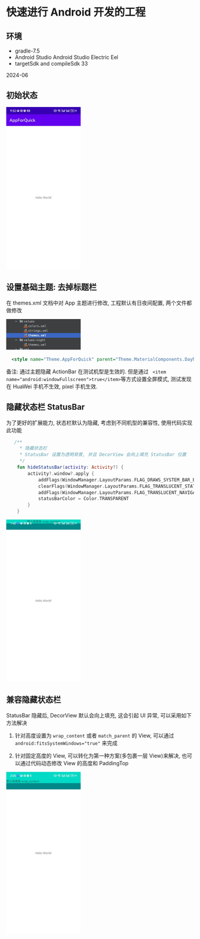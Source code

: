 
# 快速进行 Android 开发的工程

## 环境

- gradle-7.5
- Android Studio Android Studio Electric Eel
- targetSdk and compileSdk 33

2024-06

## 初始状态

<img src ='img/01-init.jpg' width='200'>



## 设置基础主题: 去掉标题栏

在 themes.xml 文档中对 App 主题进行修改, 工程默认有日夜间配置, 两个文件都做修改

<img src ='img/02-themes-day-night.jpg' width='200'>

```xml
  <style name="Theme.AppForQuick" parent="Theme.MaterialComponents.DayNight.NoActionBar">
```

备注: 通过主题隐藏 ActionBar 在测试机型是生效的. 但是通过 ` <item name="android:windowFullscreen">true</item>`等方式设置全屏模式, 测试发现在 HuaWei 手机不生效, pixel 手机生效.

## 隐藏状态栏 StatusBar

为了更好的扩展能力, 状态栏默认为隐藏, 考虑到不同机型的兼容性, 使用代码实现此功能

```kotlin
   /**
     * 隐藏状态栏
     * StatusBar 设置为透明背景, 并且 DecorView 会向上填充 StatusBar 位置
     */
    fun hideStatusBar(activity: Activity?) {
        activity?.window?.apply {
            addFlags(WindowManager.LayoutParams.FLAG_DRAWS_SYSTEM_BAR_BACKGROUNDS)
            clearFlags(WindowManager.LayoutParams.FLAG_TRANSLUCENT_STATUS)
            addFlags(WindowManager.LayoutParams.FLAG_TRANSLUCENT_NAVIGATION)
            statusBarColor = Color.TRANSPARENT
        }
    }
```

<img src ='img/03-hide-status-bar.jpg' width='200'>


## 兼容隐藏状态栏

StatusBar 隐藏后, DecorView 默认会向上填充, 这会引起 UI 异常, 可以采用如下方法解决

1. 针对高度设置为 `wrap_content` 或者 `match_parent` 的 View, 可以通过 `android:fitsSystemWindows="true"` 来完成

2. 针对固定高度的 View, 可以转化为第一种方案(多包裹一层 View)来解决, 也可以通过代码动态修改 View 的高度和 PaddingTop

<img src ='img/04-status-bar-compact.jpg' width='200'>

